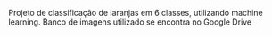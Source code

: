 Projeto de classificação de laranjas em 6 classes, utilizando machine learning. Banco de imagens utilizado se encontra no Google Drive
